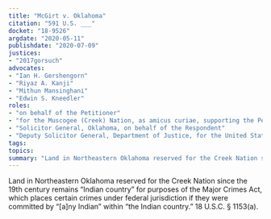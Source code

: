 ```yaml
---
title: "McGirt v. Oklahoma"
citation: "591 U.S. ___"
docket: "18-9526"
argdate: "2020-05-11"
publishdate: "2020-07-09"
justices:
- "2017gorsuch"
advocates:
- "Ian H. Gershengorn"
- "Riyaz A. Kanji"
- "Mithun Mansinghani"
- "Edwin S. Kneedler"
roles:
- "on behalf of the Petitioner"
- "for the Muscogee (Creek) Nation, as amicus curiae, supporting the Petitioner"
- "Solicitor General, Oklahoma, on behalf of the Respondent"
- "Deputy Solicitor General, Department of Justice, for the United States, as amicus curiae, supporting the Respondent"
tags:
topics:
summary: "Land in Northeastern Oklahoma reserved for the Creek Nation since the 19th century remains “Indian country” for purposes of the Major Crimes Act, which places certain crimes under federal jurisdiction if they were committed by “[a]ny Indian” within “the Indian country.”  18 U.S.C. § 1153(a)."
---
```

Land in Northeastern Oklahoma reserved for the Creek Nation since the 19th century remains “Indian country” for purposes of the Major Crimes Act, which places certain crimes under federal jurisdiction if they were committed by “[a]ny Indian” within “the Indian country.”  18 U.S.C. § 1153(a).
